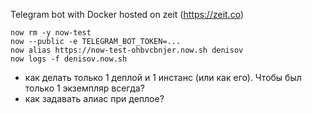 Telegram bot with Docker hosted on zeit (https://zeit.co) 

```
now rm -y now-test
now --public -e TELEGRAM_BOT_TOKEN=...
now alias https://now-test-ohbvcbnjer.now.sh denisov
now logs -f denisov.now.sh
```

- как делать только 1 деплой и 1 инстанс (или как его). Чтобы был только 1 экземпляр всегда?
- как задавать алиас при деплое?